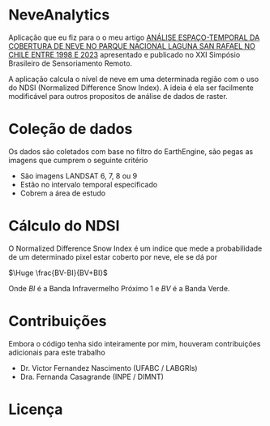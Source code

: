 # NeveAnalytics

Aplicação que eu fiz para o o meu artigo [ANÁLISE ESPAÇO-TEMPORAL DA COBERTURA DE NEVE NO PARQUE NACIONAL LAGUNA SAN RAFAEL NO CHILE ENTRE 1998 E 2023](https://proceedings.science/sbsr-2025/trabalhos/analise-espaco-temporal-da-cobertura-de-neve-no-parque-nacional-laguna-san-rafae?lang=pt-br#) apresentado e publicado no XXI Simpósio Brasileiro de Sensoriamento Remoto.

A aplicação calcula o nível de neve em uma determinada região com o uso do NDSI (Normalized Difference Snow Index). A ideia é ela ser facilmente modificável para outros propositos de análise de dados de raster.

# Coleção de dados

Os dados são coletados com base no filtro do EarthEngine, são pegas as imagens que cumprem o seguinte critério
- São imagens LANDSAT 6, 7, 8 ou 9
- Estão no intervalo temporal especificado
- Cobrem a área de estudo

# Cálculo do NDSI

O Normalized Difference Snow Index é um indice que mede a probabilidade de um determinado pixel estar coberto por neve, ele se dá por  

$\Huge \frac{BV-BI}{BV+BI}$   

Onde $BI$ é a Banda Infravermelho Próximo 1 e $BV$ é a Banda Verde.

# Contribuições

Embora o código tenha sido inteiramente por mim, houveram contribuições adicionais para este trabalho
- Dr. Victor Fernandez Nascimento (UFABC / LABGRIs)
- Dra. Fernanda Casagrande (INPE / DIMNT)

# Licença
